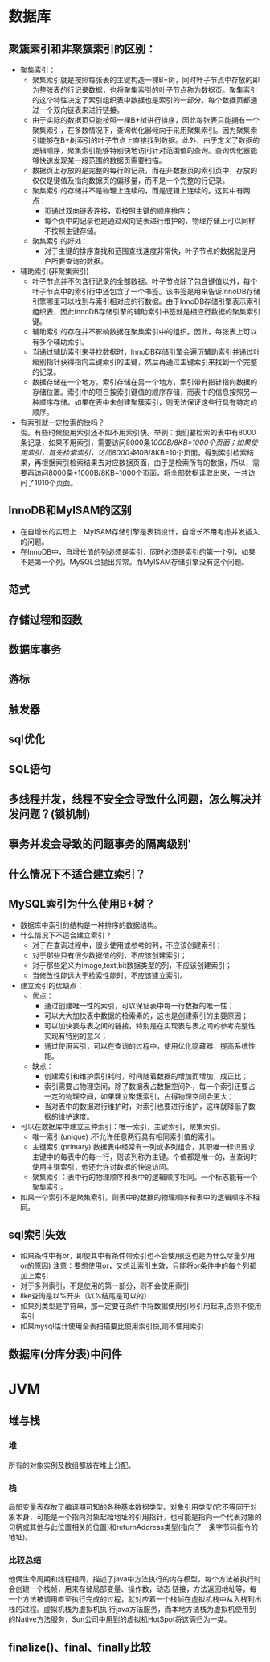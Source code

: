 # 数据库
## 聚簇索引和非聚簇索引的区别：
 + 聚集索引：
    + 聚集索引就是按照每张表的主键构造一棵B+树，同时叶子节点中存放的即为整张表的行记录数据，也将聚集索引的叶子节点称为数据页。聚集索引的这个特性决定了索引组织表中数据也是索引的一部分。每个数据页都通过一个双向链表来进行链接。
    + 由于实际的数据页只能按照一棵B+树进行排序，因此每张表只能拥有一个聚集索引，在多数情况下，查询优化器倾向于采用聚集索引。因为聚集索引能够在B+树索引的叶子节点上直接找到数据。此外，由于定义了数据的逻辑顺序，聚集索引能够特别快地访问针对范围值的查询。查询优化器能够快速发现某一段范围的数据页需要扫描。
    + 数据页上存放的是完整的每行的记录，而在非数据页的索引页中，存放的仅仅是键值及指向数据页的偏移量，而不是一个完整的行记录。
    + 聚集索引的存储并不是物理上连续的，而是逻辑上连续的。这其中有两点：
        + 页通过双向链表连接，页按照主键的顺序排序；
        + 每个页中的记录也是通过双向链表进行维护的，物理存储上可以同样不按照主键存储。
    + 聚集索引的好处：
        + 对于主键的排序查找和范围查找速度非常快，叶子节点的数据就是用户所要查询的数据。
+ 辅助索引(非聚集索引)
    + 叶子节点并不包含行记录的全部数据。叶子节点除了包含键值以外，每个叶子节点中的索引行中还包含了一个书签。该书签是用来告诉InnoDB存储引擎哪里可以找到与索引相对应的行数据。由于InnoDB存储引擎表示索引组织表，因此InnoDB存储引擎的辅助索引书签就是相应行数据的聚集索引键。
    + 辅助索引的存在并不影响数据在聚集索引中的组织。因此，每张表上可以有多个辅助索引。
    + 当通过辅助索引来寻找数据时，InnoDB存储引擎会遍历辅助索引并通过叶级别指针获得指向主键索引的主键，然后再通过主键索引来找到一个完整的记录。
    + 数据存储在一个地方，索引存储在另一个地方，索引带有指针指向数据的存储位置。索引中的项目按索引键值的顺序存储，而表中的信息按照另一种顺序存储。如果在表中未创建聚簇索引，则无法保证这些行具有特定的顺序。
+ 有索引就一定检索的快吗？  
    否。有些时候使用索引还不如不用索引快。举例：我们要检索的表中有8000条记录，如果不用索引，需要访问8000条*1000B/8KB=1000个页面；如果使用索引，首先检索索引，访问8000条*10B/8KB=10个页面，得到索引检索结果，再根据索引检索结果去对应数据页面，由于是检索所有的数据，所以，需要再访问8000条*1000B/8KB=1000个页面，将全部数据读取出来，一共访问了1010个页面。
## InnoDB和MyISAM的区别
+ 在自增长的实现上：MyISAM存储引擎是表锁设计，自增长不用考虑并发插入的问题。
+ 在InnoDB中，自增长值的列必须是索引，同时必须是索引的第一个列，如果不是第一个列，MySQL会抛出异常。而MyISAM存储引擎没有这个问题。
## 范式
## 存储过程和函数
## 数据库事务
## 游标
## 触发器
## sql优化
## SQL语句
## 多线程并发，线程不安全会导致什么问题，怎么解决并发问题？(锁机制)
## 事务并发会导致的问题事务的隔离级别'
## 什么情况下不适合建立索引？
## MySQL索引为什么使用B+树？
+ 数据库中索引的结构是一种排序的数据结构。
+ 什么情况下不适合建立索引？
    + 对于在查询过程中，很少使用或参考的列，不应该创建索引；
    + 对于那些只有很少数据值的列，不应该创建索引；
    + 对于那些定义为image,text,bit数据类型的列，不应该创建索引；
    + 当修改性能远大于检索性能时，不应该建立索引。
+ 建立索引的优缺点：
    + 优点：
        + 通过创建唯一性的索引，可以保证表中每一行数据的唯一性；
        + 可以大大加快表中数据的检索素的，这也是创建索引的主要原因；
        + 可以加快表与表之间的链接，特别是在实现表与表之间的参考完整性实现有特别的意义；
        + 通过使用索引，可以在查询的过程中，使用优化隐藏器，提高系统性能。
    + 缺点：
        + 创建索引和维护索引耗时，时间随着数据的增加而增加，成正比；
        + 索引需要占物理空间，除了数据表占数据空间外，每一个索引还要占一定的物理空间，如果建立聚簇索引，占得物理空间会更大；
        + 当对表中的数据进行维护时，对索引也要进行维护，这样就降低了数据的维护速度。
+ 可以在数据库中建立三种索引：唯一索引，主键索引，聚集索引。
    + 唯一索引(unique) :不允许任意两行具有相同索引值的索引。
    + 主键索引(primary):数据表中经常有一列或多列组合，其职唯一标识要求主键中的每表中的每一行，则该列称为主键。个值都是唯一的，当查询时使用主键索引，他还允许对数据的快速访问。
    + 聚集索引：表中行的物理顺序和表中的逻辑顺序相同。一个标志能有一个聚集索引。
+ 如果一个索引不是聚集索引，则表中的数据的物理顺序和表中的逻辑顺序不相同。
## sql索引失效
+ 如果条件中有or，即使其中有条件带索引也不会使用(这也是为什么尽量少用or的原因) 注意：要想使用or，又想让索引生效，只能将or条件中的每个列都加上索引
+ 对于多列索引，不是使用的第一部分，则不会使用索引
+ like查询是以%开头（以%结尾是可以的）
+ 如果列类型是字符串，那一定要在条件中将数据使用引号引用起来,否则不使用索引
+ 如果mysql估计使用全表扫描要比使用索引快,则不使用索引
## 数据库(分库分表)中间件
# JVM 
## 堆与栈
### 堆
所有的对象实例及数组都放在堆上分配。
### 栈
局部变量表存放了编译期可知的各种基本数据类型、对象引用类型(它不等同于对象本身，可能是一个指向对象起始地址的引用指针，也可能是指向一个代表对象的句柄或其他与此位置相关的位置)和returnAddress类型(指向了一条字节码指令的地址)。
### 比较总结
他俩生命周期和线程相同，描述了java中方法执行的内存模型，每个方法被执行时会创建一个栈帧，用来存储局部变量、操作数，动态
链接，方法返回地址等，每一个方法被调用直至执行完成的过程，就对应着一个栈帧在虚拟机栈中从入栈到出栈的过程。虚拟机栈为虚拟机执
行java方法服务，而本地方法栈为虚拟机使用到的Native方法服务，Sun公司中用到的虚拟机HotSpot将这俩归为一类。
## finalize()、final、finally比较

